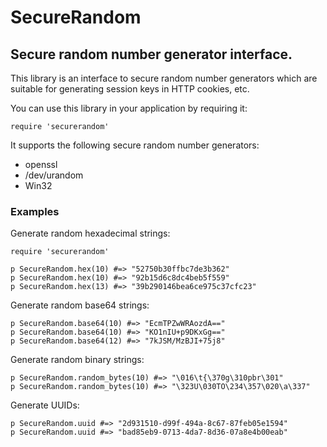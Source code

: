 # SecureRandom

## Secure random number generator interface.

This library is an interface to secure random number generators which are
suitable for generating session keys in HTTP cookies, etc.

You can use this library in your application by requiring it:

    require 'securerandom'

It supports the following secure random number generators:

*   openssl
*   /dev/urandom
*   Win32


### Examples

Generate random hexadecimal strings:

    require 'securerandom'

    p SecureRandom.hex(10) #=> "52750b30ffbc7de3b362"
    p SecureRandom.hex(10) #=> "92b15d6c8dc4beb5f559"
    p SecureRandom.hex(13) #=> "39b290146bea6ce975c37cfc23"

Generate random base64 strings:

    p SecureRandom.base64(10) #=> "EcmTPZwWRAozdA=="
    p SecureRandom.base64(10) #=> "KO1nIU+p9DKxGg=="
    p SecureRandom.base64(12) #=> "7kJSM/MzBJI+75j8"

Generate random binary strings:

    p SecureRandom.random_bytes(10) #=> "\016\t{\370g\310pbr\301"
    p SecureRandom.random_bytes(10) #=> "\323U\030TO\234\357\020\a\337"

Generate UUIDs:

    p SecureRandom.uuid #=> "2d931510-d99f-494a-8c67-87feb05e1594"
    p SecureRandom.uuid #=> "bad85eb9-0713-4da7-8d36-07a8e4b00eab"